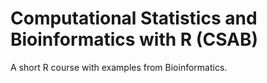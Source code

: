 # Computational Statistics and Bioinformatics with R (CSAB)

A short R course with examples from Bioinformatics.
